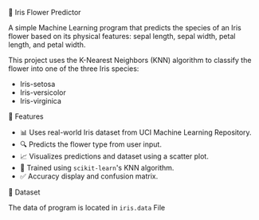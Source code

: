 🌸 Iris Flower Predictor

A simple Machine Learning program that predicts the species of an Iris flower based on its physical features: sepal length, sepal width, petal length, and petal width.

This project uses the K-Nearest Neighbors (KNN) algorithm to classify the flower into one of the three Iris species:
- Iris-setosa
- Iris-versicolor
- Iris-virginica

🚀 Features

- 📊 Uses real-world Iris dataset from UCI Machine Learning Repository.
- 🔍 Predicts the flower type from user input.
- 📈 Visualizes predictions and dataset using a scatter plot.
- 🤖 Trained using `scikit-learn`'s KNN algorithm.
- ✅ Accuracy display and confusion matrix.

📁 Dataset

The data of program is located in `iris.data` File
